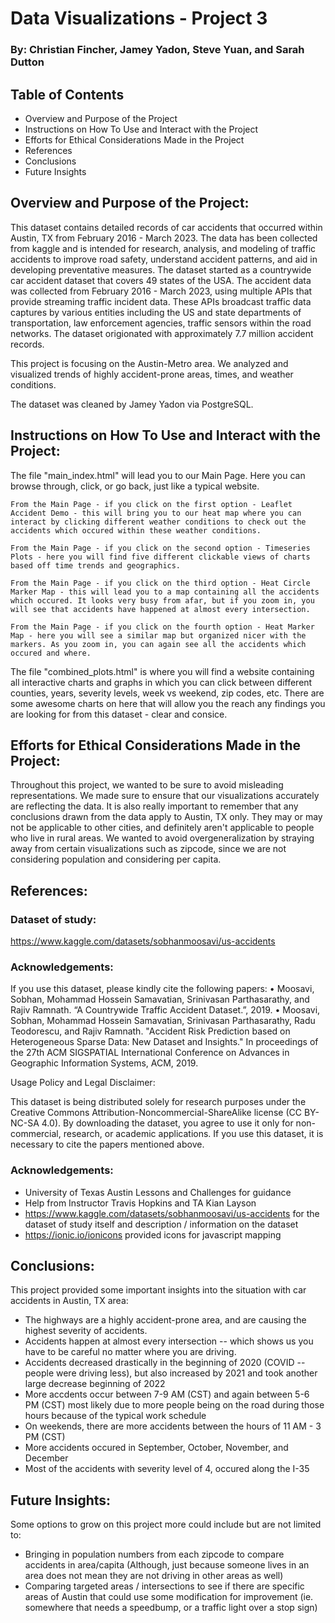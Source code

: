 # Data Visualizations - Project 3

### By: Christian Fincher, Jamey Yadon, Steve Yuan, and Sarah Dutton

## Table of Contents
- Overview and Purpose of the Project
- Instructions on How To Use and Interact with the Project
- Efforts for Ethical Considerations Made in the Project
- References
- Conclusions
- Future Insights 


## Overview and Purpose of the Project:

This dataset contains detailed records of car accidents that occurred within Austin, TX from February 2016 - March 2023. The data has been collected from kaggle and is intended for research, analysis, and modeling of traffic accidents to improve road safety, understand accident patterns, and aid in developing preventative measures. The dataset started as a countrywide car accident dataset that covers 49 states of the USA. The accident data was collected from February 2016 - March 2023, using multiple APIs that provide streaming traffic incident data. These APIs broadcast traffic data captures by various entities including the US and state departments of transportation, law enforcement agencies, traffic sensors within the road networks. The dataset origionated with approximately 7.7 million accident records.  

This project is focusing on the Austin-Metro area. We analyzed and visualized trends of highly accident-prone areas, times, and weather conditions. 

The dataset was cleaned by Jamey Yadon via PostgreSQL. 


## Instructions on How To Use and Interact with the Project:

The file "main_index.html" will lead you to our Main Page. Here you can browse through, click, or go back, just like a typical website.

    From the Main Page - if you click on the first option - Leaflet Accident Demo - this will bring you to our heat map where you can interact by clicking different weather conditions to check out the accidents which occured within these weather conditions. 

    From the Main Page - if you click on the second option - Timeseries Plots - here you will find five different clickable views of charts based off time trends and geographics. 
    
    From the Main Page - if you click on the third option - Heat Circle Marker Map - this will lead you to a map containing all the accidents which occured. It looks very busy from afar, but if you zoom in, you will see that accidents have happened at almost every intersection. 

    From the Main Page - if you click on the fourth option - Heat Marker Map - here you will see a similar map but organized nicer with the markers. As you zoom in, you can again see all the accidents which occured and where. 
    
The file "combined_plots.html" is where you will find a website containing all interactive charts and graphs in which you can click between different counties, years, severity levels, week vs weekend, zip codes, etc. There are some awesome charts on here that will allow you the reach any findings you are looking for from this dataset - clear and consice. 

## Efforts for Ethical Considerations Made in the Project:

Throughout this project, we wanted to be sure to avoid misleading representations. We made sure to ensure that our visualizations accurately are reflecting the data. It is also really important to remember that any conclusions drawn from the data apply to Austin, TX only. They may or may not be applicable to other cities, and definitely aren't applicable to people who live in rural areas. We wanted to avoid overgeneralization by straying away from certain visualizations such as zipcode, since we are not considering population and considering per capita. 

## References: 

### Dataset of study:

https://www.kaggle.com/datasets/sobhanmoosavi/us-accidents 

### Acknowledgements:

If you use this dataset, please kindly cite the following papers:
•    Moosavi, Sobhan, Mohammad Hossein Samavatian, Srinivasan Parthasarathy, and Rajiv Ramnath. “A Countrywide Traffic Accident Dataset.”, 2019.
•    Moosavi, Sobhan, Mohammad Hossein Samavatian, Srinivasan Parthasarathy, Radu Teodorescu, and Rajiv Ramnath. "Accident Risk Prediction based on Heterogeneous Sparse Data: New Dataset and Insights." In proceedings of the 27th ACM SIGSPATIAL International Conference on Advances in Geographic Information Systems, ACM, 2019.

  Usage Policy and Legal Disclaimer:

This dataset is being distributed solely for research purposes under the Creative Commons Attribution-Noncommercial-ShareAlike license (CC BY-NC-SA 4.0). By downloading the dataset, you agree to use it only for non-commercial, research, or academic applications. If you use this dataset, it is necessary to cite the papers mentioned above.

### Acknowledgements:

  - University of Texas Austin Lessons and Challenges for guidance 
  - Help from Instructor Travis Hopkins and TA Kian Layson
  - https://www.kaggle.com/datasets/sobhanmoosavi/us-accidents for the dataset of study itself and description / information on the dataset
  - https://ionic.io/ionicons provided icons for javascript mapping


## Conclusions:

This project provided some important insights into the situation with car accidents in Austin, TX area:

- The highways are a highly accident-prone area, and are causing the highest severity of accidents.
- Accidents happen at almost every intersection -- which shows us you have to be careful no matter where you are driving. 
- Accidents decreased drastically in the beginning of 2020 (COVID -- people were driving less), but also increased by 2021 and took another large decrease beginning of 2022
- More accdents occur between 7-9 AM (CST) and again between 5-6 PM (CST) most likely due to more people being on the road during those hours because of the typical work schedule
- On weekends, there are more accidents between the hours of 11 AM - 3 PM (CST)
- More accidents occured in September, October, November, and December
- Most of the accidents with severity level of 4, occured along the I-35 


## Future Insights:

Some options to grow on this project more could include but are not limited to:

- Bringing in population numbers from each zipcode to compare accidents in area/capita 
    (Although, just because someone lives in an area does not mean they are not driving in other areas as well)
- Comparing targeted areas / intersections to see if there are specific areas of Austin that could use some modification for improvement 
    (ie. somewhere that needs a speedbump, or a traffic light over a stop sign)
